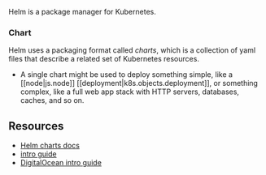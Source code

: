 
Helm is a package manager for Kubernetes.

### Chart
Helm uses a packaging format called *charts*, which is a collection of yaml files that describe a related set of Kubernetes resources. 
- A single chart might be used to deploy something simple, like a [[node|js.node]] [[deployment|k8s.objects.deployment]], or something complex, like a full web app stack with HTTP servers, databases, caches, and so on.

## Resources
- [Helm charts docs](https://helm.sh/docs/topics/charts/)
- [intro guide](https://www.programmingwithwolfgang.com/helm-getting-started)
- [DigitalOcean intro guide](https://www.digitalocean.com/community/tutorials/an-introduction-to-helm-the-package-manager-for-kubernetes)